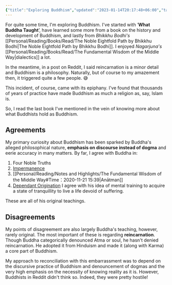 ```yaml
---
{"title":"Exploring Buddhism","updated":"2023-01-14T20:17:48+06:00","tags":["buddhism","philosophy"],"created":"2021-08-30T20:24:08+06:00","dg-publish":true,"maturity":2,"permalink":"/personal/musings/exploring-buddhism/","dgPassFrontmatter":true,"noteIcon":"1"}
---
```


For quite some time, I'm exploring Buddhism. I've started with ’**What Buddha Taught**’, have learned some more from a book on the history and development of Buddhism, and lastly from *Bhikkhu Bodhi's* [[Personal/Reading/Books/Read/The Noble Eightfold Path by Bhikkhu Bodhi\|The Noble Eightfold Path by Bhikkhu Bodhi]]. I enjoyed *Nagarjuna's* [[Personal/Reading/Books/Read/The Fundamental Wisdom of the Middle Way\|dialectics]] a lot.

In the meantime, in a post on Reddit, I said reincarnation is a minor detail and Buddhism is a philosophy. Naturally, but of course to my amazement then, it triggered quite a few people. 😅

This incident, of course, came with its epiphany. I've found that thousands of years of practice have made Buddhism as much a religion as, say, Islam is.

So, I read the last book I've mentioned in the vein of knowing more about what Buddhists hold as Buddhism.

## Agreements
My primary curiosity about Buddhism has been sparked by Buddha's alleged philosophical nature, **emphasis on discourse instead of dogma** and eerie accuracy in many matters. By far, I agree with Buddha in:
  1. Four Noble Truths
  2. [Impermanence](https://en.wikipedia.org/wiki/Impermanence)
  3. [[Personal/Reading/Notes and Highlights/The Fundamental Wisdom of the Middle Way#Time：2020-11-21 15:39\|Anātman]]
  4. [Dependant Origination](https://en.wikipedia.org/wiki/Pratītyasamutpāda)
I agree with his idea of mental training to acquire a state of tranquillity to live a life devoid of suffering.

These are all of his original teachings.

## Disagreements
My points of disagreement are also largely Buddha's teaching, however, rarely original. The most important of these is regarding **reincarnation**. Though Buddha categorically denounced Atma or soul, he hasn't denied reincarnation. He adopted it from Hinduism and made it (along with Karma) a core part of Buddhism.

My approach to reconciliation with this embarrassment was to depend on the discursive practice of Buddhism and denouncement of dogmas and the very high emphasis on the necessity of knowing reality as it is. However, Buddhists in Reddit didn't think so. Indeed, they were pretty hostile!